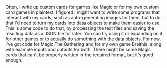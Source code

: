 Often, I write up custom cards for games like Magic or for my own custom card games in plaintext. I figured I might want to write some programs that interact with my cards, such as auto-generating images for them, but to do that I'd need to turn my cards into data objects to make them easier to use. This is some code to do that, by processing the text files and saving the resulting data as a JSON file for later. You can try using it or expanding on it for other games or to actually do something with the data objects. For now, I've got code for Magic The Gathering and for my own game Braithia, along with example inputs and outputs for both. There might be some Magic cards that can't be properly written in the required format, but it's good enough. 